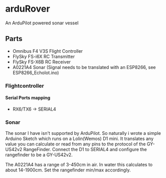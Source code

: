 # arduRover
An ArduPilot powered sonar vessel


## Parts
- Omnibus F4 V3S Flight Controller
- FlySky FS-i6X RC Transmitter
- FlySky FS-X6B RC Receiver
- A0221A4 Sonar (Signal needs to be translated with an ESP8266, see ESP8266_Echolot.ino)



### Flightcontroller
#### Serial Ports mapping
- RX6/TX6 -> SERIAL4


### Sonar
The sonar I have isn't supported by ArduPilot. 
So naturally i wrote a simple Arduino Sketch which runs on a Lolin(Wemos) D1 mini. It translates any value you can calculate or read from any pins to the protocol of the GY-US42v2 RangeFinder. Connect the D1 to SERIAL4 and configure the rangefinder to be a GY-US42v2.

The A0221A4 has a range of 3-450cm in air. In water this calculates to about 14-1900cm. Set the rangefinder min/max accordingly.
